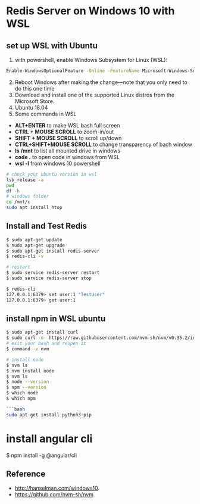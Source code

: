 # Redis Server on Windows 10 with WSL

## set up WSL with Ubuntu

1. with powershell, enable Windows Subsystem for Linux (WSL):

```bash
Enable-WindowsOptionalFeature -Online -FeatureName Microsoft-Windows-Subsystem-Linux
```

2. Reboot Windows after making the change—note that you only need to do this one time
3. Download and install one of the supported Linux distros from the Microsoft Store.
4. Ubuntu 18.04
5. Some commands in WSL

- <b>ALT+ENTER</b> to make WSL bash full screen
- <b>CTRL + MOUSE SCROLL</b> to zoom-in/out
- <b>SHIFT + MOUSE SCROLL</b> to scroll up/down
- <b>CTRL+SHIFT+MOUSE SCROLL</b> to change transparency of bach window
- <b>ls /mnt</b> to list all mounted drive in windows
- <b>code .</b> to open code in windows from WSL
- <b>wsl -l</b> from windows 10 powershell

```bash
# check your ubuntu version in wsl
lsb_release -a
pwd
df -h 
# windows folder
cd /mnt/c
sudo apt install htop
```

## Install and Test Redis

```bash
$ sudo apt-get update
$ sudo apt-get upgrade
$ sudo apt-get install redis-server
$ redis-cli -v

# restart
$ sudo service redis-server restart
$ sudo service redis-server stop

$ redis-cli
127.0.0.1:6379> set user:1 "TestUser"
127.0.0.1:6379> get user:1
```
## install npm in WSL ubuntu

```bash
$ sudo apt-get install curl
$ sudo curl -o- https://raw.githubusercontent.com/nvm-sh/nvm/v0.35.2/install.sh | bash
# exit your bash and reopen it
$ command -v nvm

# install node
$ nvm ls
$ nvm install node
$ nvm ls
$ node --version
$ npm --version
$ which node
$ which npm

```bash
sudo apt-get install python3-pip
```

# install angular cli
$ npm install -g @angular/cli

## Reference

- http://hanselman.com/windows10.
- https://github.com/nvm-sh/nvm

